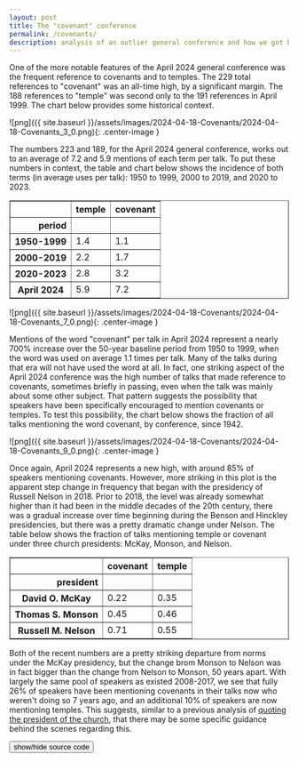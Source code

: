 ```yaml
---
layout: post
title: The "covenant" conference
permalink: /covenants/
description: analysis of an outlier general conference and how we got here
---
```


One of the more notable features of the April 2024 general conference was the frequent reference to covenants and to temples. The 229 total references to "covenant" was an all-time high, by a significant margin. The 188 references to "temple" was second only to the 191 references in April 1999. The chart below provides some historical context.

![png]({{ site.baseurl }}/assets/images/2024-04-18-Covenants/2024-04-18-Covenants_3_0.png){: .center-image }

The numbers 223 and 189, for the April 2024 general conference, works out to an average of 7.2 and 5.9 mentions of each term per talk. To put these numbers in context, the table and chart below shows the incidence of both terms (in average uses per talk): 1950 to 1999, 2000 to 2019, and 2020 to 2023.



<div>
<style scoped>
    .dataframe tbody tr th:only-of-type {
        vertical-align: middle;
    }

    .dataframe tbody tr th {
        vertical-align: top;
    }

    .dataframe thead th {
        text-align: right;
    }
</style>
<table border="1" class="dataframe">
  <thead>
    <tr style="text-align: right;">
      <th></th>
      <th>temple</th>
      <th>covenant</th>
    </tr>
    <tr>
      <th>period</th>
      <th></th>
      <th></th>
    </tr>
  </thead>
  <tbody>
    <tr>
      <th>1950-1999</th>
      <td>1.4</td>
      <td>1.1</td>
    </tr>
    <tr>
      <th>2000-2019</th>
      <td>2.2</td>
      <td>1.7</td>
    </tr>
    <tr>
      <th>2020-2023</th>
      <td>2.8</td>
      <td>3.2</td>
    </tr>
    <tr>
      <th>April 2024</th>
      <td>5.9</td>
      <td>7.2</td>
    </tr>
  </tbody>
</table>
</div>


![png]({{ site.baseurl }}/assets/images/2024-04-18-Covenants/2024-04-18-Covenants_7_0.png){: .center-image }

Mentions of the word "covenant" per talk in April 2024 represent a nearly 700% increase over the 50-year baseline period from 1950 to 1999, when the word was used on average 1.1 times per talk. Many of the talks during that era will not have used the word at all. In fact, one striking aspect of the April 2024 conference was the high number of talks that made reference to covenants, sometimes briefly in passing, even when the talk was mainly about some other subject. That pattern suggests the possibility that speakers have been specifically encouraged to mention covenants or temples. To test this possibility, the chart below shows the fraction of all talks mentioning the word covenant, by conference, since 1942.

![png]({{ site.baseurl }}/assets/images/2024-04-18-Covenants/2024-04-18-Covenants_9_0.png){: .center-image }

Once again, April 2024 represents a new high, with around 85% of speakers mentioning covenants. However, more striking in this plot is the apparent step change in frequency that began with the presidency of Russell Nelson in 2018. Prior to 2018, the level was already somewhat higher than it had been in the middle decades of the 20th century, there was a gradual increase over time beginning during the Benson and Hinckley presidencies, but there was a pretty dramatic change under Nelson. The table below shows the fraction of talks mentioning temple or covenant under three church presidents: McKay, Monson, and Nelson.



<div>
<style scoped>
    .dataframe tbody tr th:only-of-type {
        vertical-align: middle;
    }

    .dataframe tbody tr th {
        vertical-align: top;
    }

    .dataframe thead th {
        text-align: right;
    }
</style>
<table border="1" class="dataframe">
  <thead>
    <tr style="text-align: right;">
      <th></th>
      <th>covenant</th>
      <th>temple</th>
    </tr>
    <tr>
      <th>president</th>
      <th></th>
      <th></th>
    </tr>
  </thead>
  <tbody>
    <tr>
      <th>David O. McKay</th>
      <td>0.22</td>
      <td>0.35</td>
    </tr>
    <tr>
      <th>Thomas S. Monson</th>
      <td>0.45</td>
      <td>0.46</td>
    </tr>
    <tr>
      <th>Russell M. Nelson</th>
      <td>0.71</td>
      <td>0.55</td>
    </tr>
  </tbody>
</table>
</div>


Both of the recent numbers are a pretty striking departure from norms under the McKay presidency, but the change brom Monson to Nelson was in fact bigger than the change from Nelson to Monson, 50 years apart. With largely the same pool of speakers as existed 2008-2017, we see that fully 26% of speakers have been mentioning covenants in their talks now who weren't doing so 7 years ago, and an additional 10% of speakers are now mentioning temples. This suggests, similar to a previous analysis of 
[quoting the president of the church](https://qhspencer.github.io/lds-data-analysis/presidents), that there may be some specific guidance behind the scenes regarding this.



<script>
code_show=true; 
function code_toggle() {
 if (code_show){
 $('div.input').hide();
 } else {
 $('div.input').show();
 }
 code_show = !code_show
} 
$( document ).ready(code_toggle);
</script>
<form action="javascript:code_toggle()">
<input type="submit" value="show/hide source code"></form>

